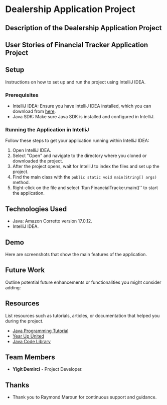 # Dealership Application Project

## Description of the Dealership Application Project



## User Stories of Financial Tracker Application Project



## Setup

Instructions on how to set up and run the project using IntelliJ IDEA.

### Prerequisites

- IntelliJ IDEA: Ensure you have IntelliJ IDEA installed, which you can download from [here](https://www.jetbrains.com/idea/download/).
- Java SDK: Make sure Java SDK is installed and configured in IntelliJ.

### Running the Application in IntelliJ

Follow these steps to get your application running within IntelliJ IDEA:

1. Open IntelliJ IDEA.
2. Select "Open" and navigate to the directory where you cloned or downloaded the project.
3. After the project opens, wait for IntelliJ to index the files and set up the project.
4. Find the main class with the `public static void main(String[] args)` method.
5. Right-click on the file and select 'Run FinancialTracker.main()'' to start the application.

## Technologies Used
- Java: Amazon Corretto version 17.0.12.
- IntelliJ IDEA.

## Demo
Here are screenshots that show the main features of the application.




## Future Work

Outline potential future enhancements or functionalities you might consider adding:


## Resources

List resources such as tutorials, articles, or documentation that helped you during the project.

- [Java Programming Tutorial](https://www.w3schools.com/java)
- [Year Up United](https://yearup.brightspace.com/d2l/home/8605)
- [Java Code Library](https://www.baeldung.com/java-current-month-start-date#:~:text=Using%20the%20LocalDate%20Class,date%20with%20the%20day%20altered.)

## Team Members

- **Yigit Demirci** - Project Developer.


## Thanks

- Thank you to Raymond Maroun for continuous support and guidance.